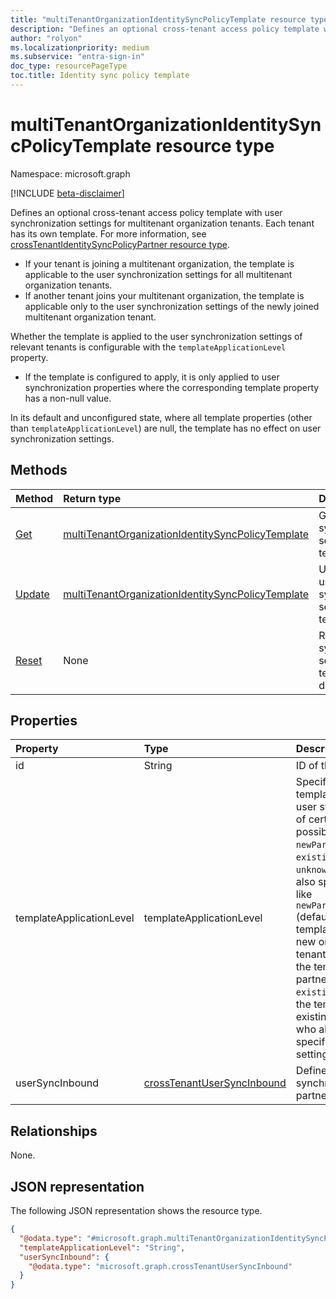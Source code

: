 ```yaml
---
title: "multiTenantOrganizationIdentitySyncPolicyTemplate resource type"
description: "Defines an optional cross-tenant access policy template with user synchronization settings for multitenant organization tenants."
author: "rolyon"
ms.localizationpriority: medium
ms.subservice: "entra-sign-in"
doc_type: resourcePageType
toc.title: Identity sync policy template
---
```


# multiTenantOrganizationIdentitySyncPolicyTemplate resource type

Namespace: microsoft.graph

[!INCLUDE [beta-disclaimer](../../includes/beta-disclaimer.md)]

Defines an optional cross-tenant access policy template with user synchronization settings for multitenant organization tenants. Each tenant has its own template. For more information, see [crossTenantIdentitySyncPolicyPartner resource type](crosstenantidentitysyncpolicypartner.md).

* If your tenant is joining a multitenant organization, the template is applicable to the user synchronization settings for all multitenant organization tenants.
* If another tenant joins your multitenant organization, the template is applicable only to the user synchronization settings of the newly joined multitenant organization tenant.

Whether the template is applied to the user synchronization settings of relevant tenants is configurable with the `templateApplicationLevel` property.

* If the template is configured to apply, it is only applied to user synchronization properties where the corresponding template property has a non-null value.

In its default and unconfigured state, where all template properties (other than `templateApplicationLevel`) are null, the template has no effect on user synchronization settings.

## Methods
|Method|Return type|Description|
|:---|:---|:---|
|[Get](../api/multitenantorganizationidentitysyncpolicytemplate-get.md)|[multiTenantOrganizationIdentitySyncPolicyTemplate](../resources/multitenantorganizationidentitysyncpolicytemplate.md)|Get the user synchronization settings of the template.|
|[Update](../api/multitenantorganizationidentitysyncpolicytemplate-update.md)|[multiTenantOrganizationIdentitySyncPolicyTemplate](../resources/multitenantorganizationidentitysyncpolicytemplate.md)|Update the user synchronization settings of the template.|
|[Reset](../api/multitenantorganizationidentitysyncpolicytemplate-resettodefaultsettings.md)|None|Reset the user synchronization settings of the template to the default values.|

## Properties
|Property|Type|Description|
|:---|:---|:---|
|id|String|ID of the template. Key.|
|templateApplicationLevel|templateApplicationLevel|Specifies whether the template will be applied to user synchronization settings of certain tenants. The possible values are: `none`, `newPartners`, `existingPartners`, `unknownFutureValue`. You can also specify multiple values like `newPartners,existingPartners` (default). `none` indicates the template isn't applied to any new or existing partner tenants. `newPartners` indicates the template is applied to new partner tenants. `existingPartners` indicates the template is applied to existing partner tenants, those who already had partner-specific user synchronization settings in place.|
|userSyncInbound|[crossTenantUserSyncInbound](../resources/crosstenantusersyncinbound.md)|Defines whether users can be synchronized from the partner tenant.|

## Relationships
None.

## JSON representation
The following JSON representation shows the resource type.
<!-- {
  "blockType": "resource",
  "keyProperty": "id",
  "@odata.type": "microsoft.graph.multiTenantOrganizationIdentitySyncPolicyTemplate",
  "openType": false
}
-->
``` json
{
  "@odata.type": "#microsoft.graph.multiTenantOrganizationIdentitySyncPolicyTemplate",
  "templateApplicationLevel": "String",
  "userSyncInbound": {
    "@odata.type": "microsoft.graph.crossTenantUserSyncInbound"
  }
}
```

